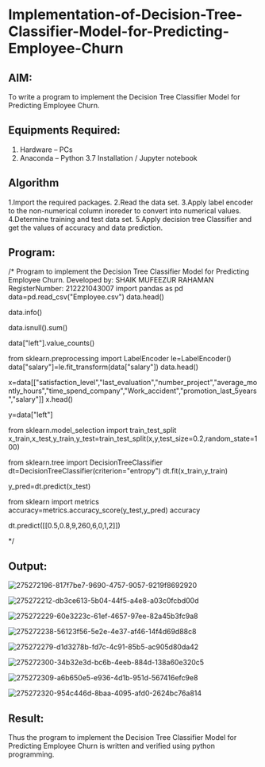 # Implementation-of-Decision-Tree-Classifier-Model-for-Predicting-Employee-Churn

## AIM:
To write a program to implement the Decision Tree Classifier Model for Predicting Employee Churn.

## Equipments Required:
1. Hardware – PCs
2. Anaconda – Python 3.7 Installation / Jupyter notebook

## Algorithm
1.Import the required packages.
2.Read the data set.
3.Apply label encoder to the non-numerical column inoreder to convert into numerical values.
4.Determine training and test data set.
5.Apply decision tree Classifier and get the values of accuracy and data prediction.
## Program:

/*
Program to implement the Decision Tree Classifier Model for Predicting Employee Churn.
Developed by: SHAIK MUFEEZUR RAHAMAN
RegisterNumber: 212221043007
import pandas as pd
data=pd.read_csv("Employee.csv")
data.head()

data.info()

data.isnull().sum()

data["left"].value_counts()

from sklearn.preprocessing import LabelEncoder
le=LabelEncoder()
data["salary"]=le.fit_transform(data["salary"])
data.head()

x=data[["satisfaction_level","last_evaluation","number_project","average_montly_hours","time_spend_company","Work_accident","promotion_last_5years","salary"]]
x.head()

y=data["left"]

from sklearn.model_selection import train_test_split
x_train,x_test,y_train,y_test=train_test_split(x,y,test_size=0.2,random_state=100)

from sklearn.tree import DecisionTreeClassifier
dt=DecisionTreeClassifier(criterion="entropy")
dt.fit(x_train,y_train)

y_pred=dt.predict(x_test)

from sklearn import metrics
accuracy=metrics.accuracy_score(y_test,y_pred)
accuracy

dt.predict([[0.5,0.8,9,260,6,0,1,2]])

*/

## Output:

![275272196-817f7be7-9690-4757-9057-9219f8692920](https://github.com/githubmufeez45/Implementation-of-Decision-Tree-Classifier-Model-for-Predicting-Employee-Churn/assets/134826568/780a0332-2a55-403a-bf0d-c393c0119b9e)

![275272212-db3ce613-5b04-44f5-a4e8-a03c0fcbd00d](https://github.com/githubmufeez45/Implementation-of-Decision-Tree-Classifier-Model-for-Predicting-Employee-Churn/assets/134826568/9601f3db-8b52-4100-bf1b-3ff1a408288e)

![275272229-60e3223c-61ef-4657-97ee-82a45b3fc9a8](https://github.com/githubmufeez45/Implementation-of-Decision-Tree-Classifier-Model-for-Predicting-Employee-Churn/assets/134826568/797e94cc-0f5a-4685-9b02-ac078cb11c15)

![275272238-56123f56-5e2e-4e37-af46-14f4d69d88c8](https://github.com/githubmufeez45/Implementation-of-Decision-Tree-Classifier-Model-for-Predicting-Employee-Churn/assets/134826568/618df130-c3a8-4349-9feb-0e8fdcd253c0)

![275272279-d1d3278b-fd7c-4c91-85b5-ac905d80da42](https://github.com/githubmufeez45/Implementation-of-Decision-Tree-Classifier-Model-for-Predicting-Employee-Churn/assets/134826568/64a50c2f-e3b9-4d75-bef2-c6ebea838700)

![275272300-34b32e3d-bc6b-4eeb-884d-138a60e320c5](https://github.com/githubmufeez45/Implementation-of-Decision-Tree-Classifier-Model-for-Predicting-Employee-Churn/assets/134826568/b42b0f1e-e601-40d9-9b7b-25f47d2a1674)

![275272309-a6b650e5-e936-4d1b-951d-567416efc9e8](https://github.com/githubmufeez45/Implementation-of-Decision-Tree-Classifier-Model-for-Predicting-Employee-Churn/assets/134826568/6225cb4e-19e8-430e-b373-2204e65b6f2f)

![275272320-954c446d-8baa-4095-afd0-2624bc76a814](https://github.com/githubmufeez45/Implementation-of-Decision-Tree-Classifier-Model-for-Predicting-Employee-Churn/assets/134826568/d892f590-7b61-46ed-9d86-6d72f53cf483)



## Result:
Thus the program to implement the  Decision Tree Classifier Model for Predicting Employee Churn is written and verified using python programming.
